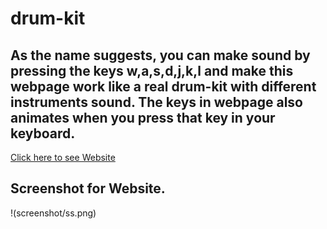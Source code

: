# drum-kit
## As the name suggests, you can make sound by pressing the keys w,a,s,d,j,k,l and make this webpage work like a real drum-kit with different instruments sound. The keys in webpage also animates when you press that key in your keyboard.
[Click here to see Website](https://alokmaurya30.github.io/drum-kit/)

## Screenshot for Website.
!(screenshot/ss.png)


